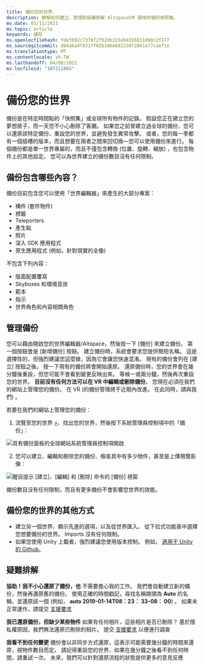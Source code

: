 ```yaml
---
title: 備份您的世界
description: 瞭解如何建立、管理和疑難排解 AltspaceVR 領域的備份快照集。
ms.date: 03/11/2021
ms.topic: article
keywords: 儲存
ms.openlocfilehash: fdef692c737bf2f92db315e04556831d60c2f377
ms.sourcegitcommit: d84a6adf631ff02b106e682238f2861477caef1e
ms.translationtype: MT
ms.contentlocale: zh-TW
ms.lasthandoff: 04/08/2021
ms.locfileid: "107211865"
---
```

# <a name="backing-up-your-worlds"></a>備份您的世界

備份是在特定時間點的「快照集」或全球所有物件的記錄。 假設您正在建立您的夢想房子，而一天您不小心刪除了客廳。 如果您之前曾建立過全球的備份，您可以還原該特定備份、重設您的世界，並避免發生異常攻擊。 或者，您的每一季都有一個插槽的版本，而且想要在兩者之間來回切換—您可以使用備份來進行。 每個備份都是單一世界專屬的，而且不僅包含轉換 (位置、旋轉、縮放) ，也包含物件上的其他設定。 您可以為世界建立的備份數目沒有任何限制。  

## <a name="whats-included-in-a-backup"></a>備份包含哪些內容？

備份目前包含您可以使用「世界編輯器」來產生的大部分專案：
* 構件 (套件物件) 
* 標籤
* Teleporters
* 產生點
* 照片
* 深入 SDK 應用程式
* 原生應用程式 (例如，針對現實的全像) 

不包含下列內容：

* 版面配置覆寫
* Skyboxes 和環境音效
* 範本
* 指示
* 世界角色和內容相關角色

## <a name="managing-backups"></a>管理備份

您可以藉由開啟您的世界編輯器/Altspace，然後按一下 [備份] 來建立備份。 第一個按鈕會是 [新增備份] 按鈕。 建立備份時，系統會要求您提供簡短名稱。 這是選擇性的，但強烈建議您這麼做，因為它會讓您快速混淆。 現有的備份會列在 [建立] 按鈕之後。 按一下現有的備份將會開始還原。 還原備份時，您的世界會在幾分鐘後重設，但您可能不會看到變更反映出來。 等候一或兩分鐘，然後再次重設您的世界。 **目前沒有任何方法可以在 VR 中編輯或刪除備份**。 您現在必須在我們的網站上管理您的備份。 在 VR (的備份管理將于近期內改進。 在此同時，請與我們) 。

若要在我們的網站上管理您的備份：

1. 流覽至您的世界 [>](https://account.altvr.com/users/sign_in)、找出您的世界，然後按下系統管理員控制項中的「備份」：

![具有備份面板的全球網站系統管理員控制項開啟](images/world-backup-img-01.png)

2. 您可以建立、編輯和刪除您的備份、檢查其中有多少物件，甚至是上傳預覽影像： 

![醒目提示 [建立]、[編輯] 和 [刪除] 命令的 [備份] 視窗](images/world-backup-img-02.png)

備份數目沒有任何限制，而且有更多備份不會影響您世界的效能。

## <a name="other-ways-to-back-up-your-worlds"></a>備份您的世界的其他方式

* 建立另一個世界、顯示先進的選項，以及從世界匯入。 從下拉式功能表中選擇您想要備份的世界。 Imports 沒有任何限制。
* 如果您使用 Unity 上載者，強烈建議您使用版本控制。 例如， [適用于 Unity 的 Github](https://unity.github.com)。

## <a name="troubleshooting"></a>疑難排解

**協助！我不小心還原了備份，也** 不需要擔心我的工作。 我們會自動建立新的備份，然後再還原舊的備份。 使用正確的時間戳記，尋找名稱開頭為 **Auto** 的名稱，並還原該一個 (例如， **auto 2019-01-14T08：23： 33-08： 00**) 。  如果未正常運作，請提交 [支援要求](https://help.altvr.com/hc/requests/new)

**我已還原備份，但缺少某些物件** 如果有任何相片，這些相片是否已刪除？ 基於隱私權原因，我們無法還原已刪除的相片。 提交 [支援要求](https://help.altvr.com/hc/requests/new) 以便進行調查

**我看不到任何變更** 備份會以非同步方式還原，這表示可能需要幾分鐘的時間來還原，視物件數目而定。 請記得重設您的世界，如果在幾分鐘之後看不到任何時間，請重試一次。 未來，我們可以針對還原流程的狀態提供更多的意見反應